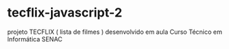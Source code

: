 # tecflix-javascript-2
projeto TECFLIX ( lista de filmes ) desenvolvido em aula Curso Técnico em Informática SENAC
